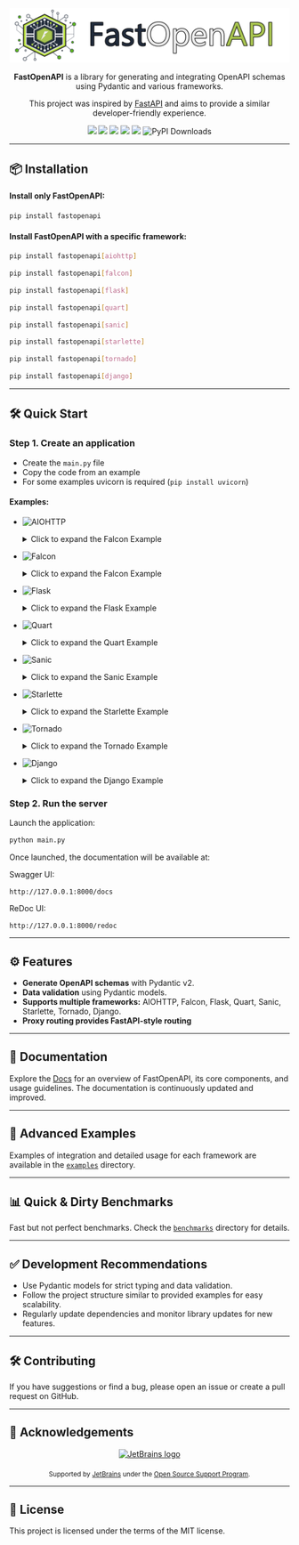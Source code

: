 <p align="center">
  <img src="https://raw.githubusercontent.com/mr-fatalyst/fastopenapi/master/logo.png" alt="Logo">
</p>

<p align="center">
  <b>FastOpenAPI</b> is a library for generating and integrating OpenAPI schemas using Pydantic and various frameworks.
</p>

<p align="center">
  This project was inspired by <a href="https://fastapi.tiangolo.com/">FastAPI</a> and aims to provide a similar developer-friendly experience.
</p>

<p align="center">
  <img src="https://img.shields.io/github/license/mr-fatalyst/fastopenapi">
  <img src="https://github.com/mr-fatalyst/fastopenapi/actions/workflows/master.yml/badge.svg">
  <img src="https://codecov.io/gh/mr-fatalyst/fastopenapi/branch/master/graph/badge.svg?token=USHR1I0CJB">
  <img src="https://img.shields.io/pypi/v/fastopenapi">
  <img src="https://img.shields.io/pypi/pyversions/fastopenapi">
  <img src="https://static.pepy.tech/badge/fastopenapi" alt="PyPI Downloads">
</p>

---


## 📦 Installation
#### Install only FastOpenAPI:
```bash
pip install fastopenapi
```

#### Install FastOpenAPI with a specific framework:
```bash
pip install fastopenapi[aiohttp]
```
```bash
pip install fastopenapi[falcon]
```
```bash
pip install fastopenapi[flask]
```
```bash
pip install fastopenapi[quart]
```
```bash
pip install fastopenapi[sanic]
```
```bash
pip install fastopenapi[starlette]
```
```bash
pip install fastopenapi[tornado]
```
```bash
pip install fastopenapi[django]
```

---

## 🛠️ Quick Start

### Step 1. Create an application

- Create the `main.py` file
- Copy the code from an example
- For some examples uvicorn is required (`pip install uvicorn`)

#### Examples:

- ![AIOHTTP](https://img.shields.io/badge/AioHttp-0078D7?style=flat&logo=python&logoColor=white)
  <details>
    <summary>Click to expand the Falcon Example</summary>
    
    ```python
    from aiohttp import web
    from pydantic import BaseModel
    
    from fastopenapi.routers import AioHttpRouter
    
    app = web.Application()
    router = AioHttpRouter(app=app)
    
    
    class HelloResponse(BaseModel):
        message: str
    
    
    @router.get("/hello", tags=["Hello"], status_code=200, response_model=HelloResponse)
    async def hello(name: str):
        """Say hello from aiohttp"""
        return HelloResponse(message=f"Hello, {name}! It's aiohttp!")
    
    
    if __name__ == "__main__":
        web.run_app(app, host="127.0.0.1", port=8000)
    ```
  </details>

- ![Falcon](https://img.shields.io/badge/Falcon-45b8d8?style=flat&logo=falcon&logoColor=white)
  <details>
    <summary>Click to expand the Falcon Example</summary>
    
    ```python
    import falcon.asgi
    import uvicorn
    from pydantic import BaseModel
    
    from fastopenapi.routers import FalconRouter
    
    app = falcon.asgi.App()
    router = FalconRouter(app=app)
    
    
    class HelloResponse(BaseModel):
        message: str
    
    
    @router.get("/hello", tags=["Hello"], status_code=200, response_model=HelloResponse)
    async def hello(name: str):
        """Say hello from Falcon"""
        return HelloResponse(message=f"Hello, {name}! It's Falcon!")
    
    
    if __name__ == "__main__":
        uvicorn.run(app, host="127.0.0.1", port=8000)
    ```
  </details>

- ![Flask](https://img.shields.io/badge/-Flask-EEEEEE?style=flat&logo=flask&logoColor=black)
  <details>
    <summary>Click to expand the Flask Example</summary>
    
    ```python
    from flask import Flask
    from pydantic import BaseModel
    
    from fastopenapi.routers import FlaskRouter
    
    app = Flask(__name__)
    router = FlaskRouter(app=app)
    
    
    class HelloResponse(BaseModel):
        message: str
    
    
    @router.get("/hello", tags=["Hello"], status_code=200, response_model=HelloResponse)
    def hello(name: str):
        """Say hello from Flask"""
        return HelloResponse(message=f"Hello, {name}! It's Flask!")
    
    
    if __name__ == "__main__":
        app.run(port=8000)
    ```
  </details>

- ![Quart](https://img.shields.io/badge/-Quart-4997D0?style=flat&logo=python&logoColor=white)
  <details>
    <summary>Click to expand the Quart Example</summary>
    
    ```python
    from pydantic import BaseModel
    from quart import Quart
    
    from fastopenapi.routers import QuartRouter
    
    app = Quart(__name__)
    router = QuartRouter(app=app)
    
    
    class HelloResponse(BaseModel):
        message: str
    
    
    @router.get("/hello", tags=["Hello"], status_code=200, response_model=HelloResponse)
    async def hello(name: str):
        """Say hello from Quart"""
        return HelloResponse(message=f"Hello, {name}! It's Quart!")
    
    
    if __name__ == "__main__":
        app.run(port=8000)
    ```
  </details>

- ![Sanic](https://img.shields.io/badge/-Sanic-00bfff?style=flat&logo=sanic&logoColor=white)
  <details>
    <summary>Click to expand the Sanic Example</summary>
    
    ```python
    from pydantic import BaseModel
    from sanic import Sanic
    
    from fastopenapi.routers import SanicRouter
    
    app = Sanic("MySanicApp")
    router = SanicRouter(app=app)
    
    
    class HelloResponse(BaseModel):
        message: str
    
    
    @router.get("/hello", tags=["Hello"], status_code=200, response_model=HelloResponse)
    async def hello(name: str):
        """Say hello from Sanic"""
        return HelloResponse(message=f"Hello, {name}! It's Sanic!")
    
    
    if __name__ == "__main__":
        app.run(host="0.0.0.0", port=8000)
    ```
  </details>

- ![Starlette](https://img.shields.io/badge/-Starlette-4B0082?style=flat&logo=python&logoColor=white)
  <details>
    <summary>Click to expand the Starlette Example</summary>
    
    ```python
    import uvicorn
    from pydantic import BaseModel
    from starlette.applications import Starlette
    
    from fastopenapi.routers import StarletteRouter
    
    app = Starlette()
    router = StarletteRouter(app=app)
    
    
    class HelloResponse(BaseModel):
        message: str
    
    
    @router.get("/hello", tags=["Hello"], status_code=200, response_model=HelloResponse)
    async def hello(name: str):
        """Say hello from Starlette"""
        return HelloResponse(message=f"Hello, {name}! It's Starlette!")
    
    if __name__ == "__main__":
        uvicorn.run(app, host="127.0.0.1", port=8000)
    ```
  </details>

- ![Tornado](https://img.shields.io/badge/-Tornado-2980B9?style=flat&logo=python&logoColor=white)
  <details>
    <summary>Click to expand the Tornado Example</summary>
    
    ```python
    import asyncio
  
    from pydantic import BaseModel
    from tornado.web import Application
  
    from fastopenapi.routers.tornado import TornadoRouter
  
    app = Application()
  
    router = TornadoRouter(app=app)
  
  
    class HelloResponse(BaseModel):
        message: str
  
  
    @router.get("/hello", tags=["Hello"], status_code=200, response_model=HelloResponse)
    def hello(name: str):
        """Say hello from Tornado"""
        return HelloResponse(message=f"Hello, {name}! It's Tornado!")
  
  
    async def main():
        app.listen(8000)
        await asyncio.Event().wait()
  
  
    if __name__ == "__main__":
        asyncio.run(main())
    ```
  </details>

- ![Django](https://img.shields.io/badge/-Django-092E20?style=flat&logo=django&logoColor=white)
  <details>
    <summary>Click to expand the Django Example</summary>

    ```python
    from django.conf import settings
    from django.core.management import call_command
    from django.core.wsgi import get_wsgi_application
    from django.urls import path
    from pydantic import BaseModel

    from fastopenapi.routers import DjangoRouter

    settings.configure(DEBUG=True, SECRET_KEY="__CHANGEME__", ROOT_URLCONF=__name__)
    application = get_wsgi_application()

    router = DjangoRouter(app=True)


    class HelloResponse(BaseModel):
        message: str


    @router.get("/hello", tags=["Hello"], status_code=200, response_model=HelloResponse)
    def hello(name: str):
        """Say hello from django"""
        return HelloResponse(message=f"Hello, {name}! It's Django!")


    urlpatterns = [path("", router.urls)]

    if __name__ == "__main__":
        call_command("runserver")

    ```
  </details>

### Step 2. Run the server

Launch the application:

```bash
python main.py
```

Once launched, the documentation will be available at:

Swagger UI:
```
http://127.0.0.1:8000/docs
```
ReDoc UI:
```
http://127.0.0.1:8000/redoc
```

---

## ⚙️ Features
- **Generate OpenAPI schemas** with Pydantic v2.
- **Data validation** using Pydantic models.
- **Supports multiple frameworks:** AIOHTTP, Falcon, Flask, Quart, Sanic, Starlette, Tornado, Django.
- **Proxy routing provides FastAPI-style routing**

---

## 📖 Documentation

Explore the [Docs](https://fastopenapi.fatalyst.dev/) for an overview of FastOpenAPI, its core components, and usage guidelines. The documentation is continuously updated and improved.

---

## 📂 Advanced Examples

Examples of integration and detailed usage for each framework are available in the [`examples`](https://github.com/mr-fatalyst/fastopenapi/tree/master/examples) directory.

---

## 📊 Quick & Dirty Benchmarks

Fast but not perfect benchmarks. Check the [`benchmarks`](https://github.com/mr-fatalyst/fastopenapi/tree/master/benchmarks) directory for details.

---

## ✅ Development Recommendations

- Use Pydantic models for strict typing and data validation.
- Follow the project structure similar to provided examples for easy scalability.
- Regularly update dependencies and monitor library updates for new features.

---

## 🛠️ Contributing

If you have suggestions or find a bug, please open an issue or create a pull request on GitHub.

---

## 🤝 Acknowledgements

<p align="center">
  <a href="https://www.jetbrains.com/">
    <img src="https://resources.jetbrains.com/storage/products/company/brand/logos/jetbrains.png" alt="JetBrains logo" width="120"/>
  </a>
</p>
<p align="center">
  <sub>
    Supported by <a href="https://www.jetbrains.com/">JetBrains</a> under the
    <a href="https://www.jetbrains.com/community/opensource/#support">Open Source Support Program</a>.
  </sub>
</p>

---

## 📄 **License**
This project is licensed under the terms of the MIT license.
